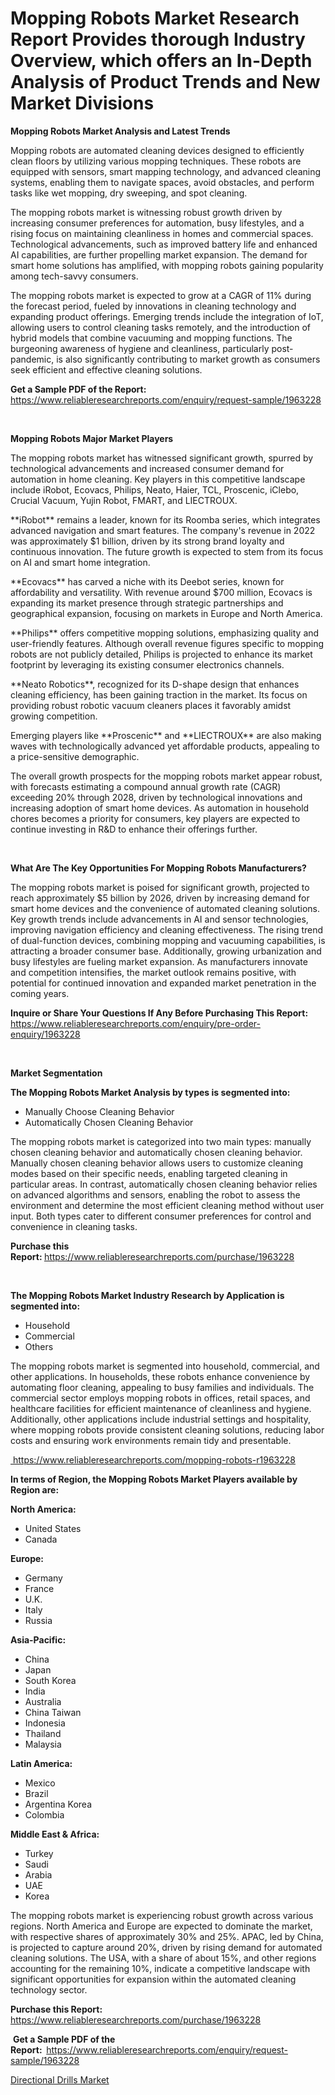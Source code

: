<p><h1>Mopping Robots Market Research Report Provides thorough Industry Overview, which offers an In-Depth Analysis of Product Trends and New Market Divisions</h1></p><p><strong>Mopping Robots Market Analysis and Latest Trends</strong></p>
<p><p>Mopping robots are automated cleaning devices designed to efficiently clean floors by utilizing various mopping techniques. These robots are equipped with sensors, smart mapping technology, and advanced cleaning systems, enabling them to navigate spaces, avoid obstacles, and perform tasks like wet mopping, dry sweeping, and spot cleaning. </p><p>The mopping robots market is witnessing robust growth driven by increasing consumer preferences for automation, busy lifestyles, and a rising focus on maintaining cleanliness in homes and commercial spaces. Technological advancements, such as improved battery life and enhanced AI capabilities, are further propelling market expansion. The demand for smart home solutions has amplified, with mopping robots gaining popularity among tech-savvy consumers.</p><p>The mopping robots market is expected to grow at a CAGR of 11% during the forecast period, fueled by innovations in cleaning technology and expanding product offerings. Emerging trends include the integration of IoT, allowing users to control cleaning tasks remotely, and the introduction of hybrid models that combine vacuuming and mopping functions. The burgeoning awareness of hygiene and cleanliness, particularly post-pandemic, is also significantly contributing to market growth as consumers seek efficient and effective cleaning solutions.</p></p>
<p><strong>Get a Sample PDF of the Report:&nbsp;</strong> <a href="https://www.reliableresearchreports.com/enquiry/request-sample/1963228?utm_campaign=2743&utm_medium=2&utm_source=Github&utm_content=ia&utm_term=10042025&utm_id=mopping-robots">https://www.reliableresearchreports.com/enquiry/request-sample/1963228</a></p>
<p>&nbsp;</p>
<p><strong>Mopping Robots Major Market Players</strong></p>
<p><p>The mopping robots market has witnessed significant growth, spurred by technological advancements and increased consumer demand for automation in home cleaning. Key players in this competitive landscape include iRobot, Ecovacs, Philips, Neato, Haier, TCL, Proscenic, iClebo, Crucial Vacuum, Yujin Robot, FMART, and LIECTROUX.</p><p>**iRobot** remains a leader, known for its Roomba series, which integrates advanced navigation and smart features. The company's revenue in 2022 was approximately $1 billion, driven by its strong brand loyalty and continuous innovation. The future growth is expected to stem from its focus on AI and smart home integration.</p><p>**Ecovacs** has carved a niche with its Deebot series, known for affordability and versatility. With revenue around $700 million, Ecovacs is expanding its market presence through strategic partnerships and geographical expansion, focusing on markets in Europe and North America.</p><p>**Philips** offers competitive mopping solutions, emphasizing quality and user-friendly features. Although overall revenue figures specific to mopping robots are not publicly detailed, Philips is projected to enhance its market footprint by leveraging its existing consumer electronics channels.</p><p>**Neato Robotics**, recognized for its D-shape design that enhances cleaning efficiency, has been gaining traction in the market. Its focus on providing robust robotic vacuum cleaners places it favorably amidst growing competition.</p><p>Emerging players like **Proscenic** and **LIECTROUX** are also making waves with technologically advanced yet affordable products, appealing to a price-sensitive demographic. </p><p>The overall growth prospects for the mopping robots market appear robust, with forecasts estimating a compound annual growth rate (CAGR) exceeding 20% through 2028, driven by technological innovations and increasing adoption of smart home devices. As automation in household chores becomes a priority for consumers, key players are expected to continue investing in R&D to enhance their offerings further.</p></p>
<p>&nbsp;</p>
<p><strong>What Are The Key Opportunities For Mopping Robots Manufacturers?</strong></p>
<p><p>The mopping robots market is poised for significant growth, projected to reach approximately $5 billion by 2026, driven by increasing demand for smart home devices and the convenience of automated cleaning solutions. Key growth trends include advancements in AI and sensor technologies, improving navigation efficiency and cleaning effectiveness. The rising trend of dual-function devices, combining mopping and vacuuming capabilities, is attracting a broader consumer base. Additionally, growing urbanization and busy lifestyles are fueling market expansion. As manufacturers innovate and competition intensifies, the market outlook remains positive, with potential for continued innovation and expanded market penetration in the coming years.</p></p>
<p><strong>Inquire or Share Your Questions If Any Before Purchasing This Report:</strong> <a href="https://www.reliableresearchreports.com/enquiry/pre-order-enquiry/1963228?utm_campaign=2743&utm_medium=2&utm_source=Github&utm_content=ia&utm_term=10042025&utm_id=mopping-robots">https://www.reliableresearchreports.com/enquiry/pre-order-enquiry/1963228</a></p>
<p>&nbsp;</p>
<p><strong>Market Segmentation</strong></p>
<p><strong>The Mopping Robots Market Analysis by types is segmented into:</strong></p>
<p><ul><li>Manually Choose Cleaning Behavior</li><li>Automatically Chosen Cleaning Behavior</li></ul></p>
<p><p>The mopping robots market is categorized into two main types: manually chosen cleaning behavior and automatically chosen cleaning behavior. Manually chosen cleaning behavior allows users to customize cleaning modes based on their specific needs, enabling targeted cleaning in particular areas. In contrast, automatically chosen cleaning behavior relies on advanced algorithms and sensors, enabling the robot to assess the environment and determine the most efficient cleaning method without user input. Both types cater to different consumer preferences for control and convenience in cleaning tasks.</p></p>
<p><strong>Purchase this Report:&nbsp;</strong><a href="https://www.reliableresearchreports.com/purchase/1963228?utm_campaign=2743&utm_medium=2&utm_source=Github&utm_content=ia&utm_term=10042025&utm_id=mopping-robots">https://www.reliableresearchreports.com/purchase/1963228</a></p>
<p>&nbsp;</p>
<p><strong>The Mopping Robots Market Industry Research by Application is segmented into:</strong></p>
<p><ul><li>Household</li><li>Commercial</li><li>Others</li></ul></p>
<p><p>The mopping robots market is segmented into household, commercial, and other applications. In households, these robots enhance convenience by automating floor cleaning, appealing to busy families and individuals. The commercial sector employs mopping robots in offices, retail spaces, and healthcare facilities for efficient maintenance of cleanliness and hygiene. Additionally, other applications include industrial settings and hospitality, where mopping robots provide consistent cleaning solutions, reducing labor costs and ensuring work environments remain tidy and presentable.</p></p>
<p><a href="https://www.reliableresearchreports.com/mopping-robots-r1963228?utm_campaign=2743&utm_medium=2&utm_source=Github&utm_content=ia&utm_term=10042025&utm_id=mopping-robots">&nbsp;https://www.reliableresearchreports.com/mopping-robots-r1963228</a></p>
<p><strong>In terms of Region, the Mopping Robots Market Players available by Region are:</strong></p>
<p>
    <p> <strong> North America: </strong>
        <ul>
            <li>United States</li>
            <li>Canada</li>
        </ul>
        </p> 
    <p> <strong> Europe: </strong>
        <ul>
            <li>Germany</li>
            <li>France</li>
            <li>U.K.</li>
            <li>Italy</li>
            <li>Russia</li>
        </ul>
        </p> 
    <p> <strong> Asia-Pacific: </strong>
        <ul>
            <li>China</li>
            <li>Japan</li>
            <li>South Korea</li>
            <li>India</li>
            <li>Australia</li>
            <li>China Taiwan</li>
            <li>Indonesia</li>
            <li>Thailand</li>
            <li>Malaysia</li>
        </ul>
        </p> 
    <p> <strong> Latin America: </strong>
        <ul>
            <li>Mexico</li>
            <li>Brazil</li>
            <li>Argentina Korea</li>
            <li>Colombia</li>
        </ul>
        </p> 
    <p> <strong> Middle East & Africa: </strong>
        <ul>
            <li>Turkey</li>
            <li>Saudi</li>
            <li>Arabia</li>
            <li>UAE</li>
            <li>Korea</li>
        </ul>
    </p>
    </p>
<p><p>The mopping robots market is experiencing robust growth across various regions. North America and Europe are expected to dominate the market, with respective shares of approximately 30% and 25%. APAC, led by China, is projected to capture around 20%, driven by rising demand for automated cleaning solutions. The USA, with a share of about 15%, and other regions accounting for the remaining 10%, indicate a competitive landscape with significant opportunities for expansion within the automated cleaning technology sector.</p></p>
<p><strong>Purchase this Report: </strong><a href="https://www.reliableresearchreports.com/purchase/1963228?utm_campaign=2743&utm_medium=2&utm_source=Github&utm_content=ia&utm_term=10042025&utm_id=mopping-robots">https://www.reliableresearchreports.com/purchase/1963228</a></p>
<p>&nbsp;<strong>Get a Sample PDF of the Report:&nbsp;&nbsp;</strong><a href="https://www.reliableresearchreports.com/enquiry/request-sample/1963228?utm_campaign=2743&utm_medium=2&utm_source=Github&utm_content=ia&utm_term=10042025&utm_id=mopping-robots">https://www.reliableresearchreports.com/enquiry/request-sample/1963228</a></p>
<p><strong></strong></p>
<p><p><a href="https://github.com/mabutironaldo/Market-Research-Report-List-7/blob/main/directional-drills-market.md?utm_campaign=2743&utm_medium=2&utm_source=Github&utm_content=ia&utm_term=10042025&utm_id=mopping-robots">Directional Drills Market</a></p></p>